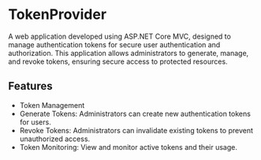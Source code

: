 # TokenProvider
A web application developed using ASP.NET Core MVC, designed to manage authentication tokens for secure user authentication and authorization. This application allows administrators to generate, manage, and revoke tokens, ensuring secure access to protected resources.

## Features
- Token Management
- Generate Tokens: Administrators can create new authentication tokens for users.
- Revoke Tokens: Administrators can invalidate existing tokens to prevent unauthorized access.
- Token Monitoring: View and monitor active tokens and their usage.
